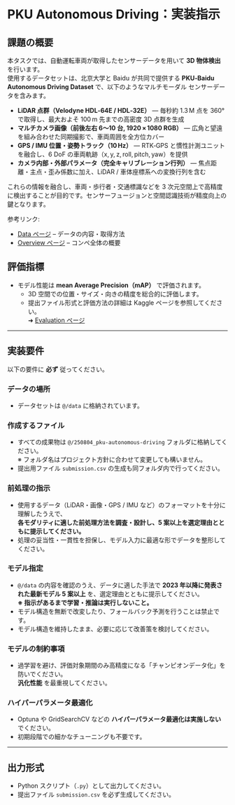 # PKU Autonomous Driving：実装指示

## 課題の概要

本タスクでは、自動運転車両が取得したセンサーデータを用いて **3D 物体検出** を行います。  
使用するデータセットは、北京大学と Baidu が共同で提供する **PKU‑Baidu Autonomous Driving Dataset** で、以下のようなマルチモーダル センサーデータを含みます。

- **LiDAR 点群（Velodyne HDL‑64E / HDL‑32E）** — 毎秒約 1.3 M 点を 360° で取得し、最大およそ 100 m 先までの高密度 3D 点群を生成  
- **マルチカメラ画像（前後左右 6〜10 台, 1920 × 1080 RGB）** — 広角と望遠を組み合わせた同期撮影で、車両周囲を全方位カバー  
- **GPS / IMU 位置・姿勢トラック（10 Hz）** — RTK‑GPS と慣性計測ユニットを融合し、6 DoF の車両軌跡（x, y, z, roll, pitch, yaw）を提供  
- **カメラ内部・外部パラメータ（完全キャリブレーション行列）** — 焦点距離・主点・歪み係数に加え、LiDAR / 車体座標系への変換行列を含む

これらの情報を融合し、車両・歩行者・交通標識などを 3 次元空間上で高精度に検出することが目的です。センサーフュージョンと空間認識技術が精度向上の鍵となります。

参考リンク:

- [Data ページ](https://www.kaggle.com/competitions/pku-autonomous-driving/data) – データの内容・取得方法  
- [Overview ページ](https://www.kaggle.com/competitions/pku-autonomous-driving/overview) – コンペ全体の概要  

## 評価指標

- モデル性能は **mean Average Precision（mAP）** で評価されます。
  - 3D 空間での位置・サイズ・向きの精度を総合的に評価します。
  - 提出ファイル形式と評価方法の詳細は Kaggle ページを参照してください。  
    ➜ [Evaluation ページ](https://www.kaggle.com/competitions/pku-autonomous-driving/overview/evaluation)

---

## 実装要件

以下の要件に **必ず** 従ってください。

### データの場所
- データセットは `@/data` に格納されています。

### 作成するファイル
- すべての成果物は `@/250804_pku-autonomous-driving` フォルダに格納してください。  
  ※ フォルダ名はプロジェクト方針に合わせて変更しても構いません。
- 提出用ファイル `submission.csv` の生成も同フォルダ内で行ってください。

### 前処理の指示
- 使用するデータ（LiDAR・画像・GPS / IMU など）のフォーマットを十分に理解したうえで、  
  **各モダリティに適した前処理方法を調査・設計し、5 案以上を選定理由とともに提示してください。**
- 処理の妥当性・一貫性を担保し、モデル入力に最適な形でデータを整形してください。

### モデル指定
- `@/data` の内容を確認のうえ、データに適した手法で **2023 年以降に発表された最新モデル 5 案以上** を、選定理由とともに提示してください。  
  **※ 指示があるまで学習・推論は実行しないこと。**
- モデル構造を無断で改変したり、フォールバック予測を行うことは禁止です。
- モデル構造を維持したまま、必要に応じて改善策を検討してください。

### モデルの制約事項
- 過学習を避け、評価対象期間のみ高精度になる「チャンピオンデータ化」を防いでください。  
  **汎化性能** を最重視してください。

### ハイパーパラメータ最適化
- Optuna や GridSearchCV などの **ハイパーパラメータ最適化は実施しない** でください。
- 初期段階での細かなチューニングも不要です。

---

## 出力形式
- Python スクリプト（`.py`）として出力してください。
- 提出ファイル `submission.csv` を必ず生成してください。
